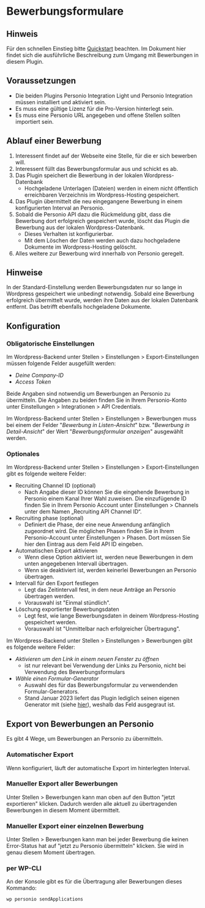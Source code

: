 # Bewerbungsformulare

## Hinweis

Für den schnellen Einstieg bitte [Quickstart](quickstart_de.md) beachten. Im Dokument hier findet sich die ausführliche Beschreibung zum Umgang mit Bewerbungen in diesem Plugin.

## Voraussetzungen

* Die beiden Plugins Personio Integration Light und Personio Integration müssen installiert und aktiviert sein.
* Es muss eine gültige Lizenz für die Pro-Version hinterlegt sein.
* Es muss eine Personio URL angegeben und offene Stellen sollten importiert sein.

## Ablauf einer Bewerbung

1. Interessent findet auf der Webseite eine Stelle, für die er sich bewerben will.
2. Interessent füllt das Bewerbungsformular aus und schickt es ab.
3. Das Plugin speichert die Bewerbung in der lokalen Wordpress-Datenbank
   * Hochgeladene Unterlagen (Dateien) werden in einem nicht öffentlich erreichbaren Verzeichnis im Wordpress-Hosting gespeichert.
4. Das Plugin übermittelt die neu eingegangene Bewerbung in einem konfigurierten Interval an Personio.
5. Sobald die Personio API dazu die Rückmeldung gibt, dass die Bewerbung dort erfolgreich gespeichert wurde, löscht das Plugin die Bewerbung aus der lokalen Wordpress-Datenbank.
   * Dieses Verhalten ist konfigurierbar.
   * Mit dem Löschen der Daten werden auch dazu hochgeladene Dokumente im Wordpress-Hosting gelöscht.
6. Alles weitere zur Bewerbung wird innerhalb von Personio geregelt.
    
## Hinweise

In der Standard-Einstellung werden Bewerbungsdaten nur so lange in Wordpress gespeichert wie unbedingt notwendig. Sobald eine Bewerbung erfolgreich übermittelt wurde, werden ihre Daten aus der lokalen Datenbank entfernt. Das betrifft ebenfalls hochgeladene Dokumente.

## Konfiguration

### Obligatorische Einstellungen

Im Wordpress-Backend unter Stellen > Einstellungen > Export-Einstellungen müssen folgende Felder ausgefüllt werden:

* _Deine Company-ID_
* _Access Token_

Beide Angaben sind notwendig um Bewerbungen an Personio zu übermitteln. Die Angaben zu beiden finden Sie in Ihrem Personio-Konto unter Einstellungen > Integrationen > API Credentials.

Im Wordpress-Backend unter Stellen > Einstellungen > Bewerbungen muss bei einem der Felder "_Bewerbung in Listen-Ansicht_" bzw. "_Bewerbung in Detail-Ansicht_" der Wert "_Bewerbungsformular anzeigen_" ausgewählt werden.

### Optionales

Im Wordpress-Backend unter Stellen > Einstellungen > Export-Einstellungen gibt es folgende weitere Felder:

* Recruiting Channel ID (optional)
  * Nach Angabe dieser ID können Sie die eingehende Bewerbung in Personio einem Kanal Ihrer Wahl zuweisen. Die einzufügende ID finden Sie in Ihrem Personio Account unter Einstellungen > Channels unter dem Namen „Recruiting API Channel ID“.
* Recruiting phase (optional)
  * Definiert die Phase, der eine neue Anwendung anfänglich zugeordnet wird. Die möglichen Phasen finden Sie in Ihrem Personio-Account unter Einstellungen > Phasen. Dort müssen Sie hier den Eintrag aus dem Feld API ID eingeben.
* Automatischen Export aktivieren
  * Wenn diese Option aktiviert ist, werden neue Bewerbungen in dem unten angegebenen Intervall übertragen.
  * Wenn sie deaktiviert ist, werden keinerlei Bewerbungen an Personio übertragen.
* Intervall für den Export festlegen
  * Legt das Zeitintervall fest, in dem neue Anträge an Personio übertragen werden.
  * Vorauswahl ist "Einmal stündlich".
* Löschung exportierter Bewerbungsdaten
  * Legt fest, wie lange Bewerbungsdaten in deinem Wordpress-Hosting gespeichert werden.
  * Vorauswahl ist "Unmittelbar nach erfolgreicher Übertragung".

Im Wordpress-Backend unter Stellen > Einstellungen > Bewerbungen gibt es folgende weitere Felder:

* _Aktivieren um den Link in einem neuen Fenster zu öffnen_
  * ist nur relevant bei Verwendung der Links zu Personio, nicht bei Verwendung des Bewerbungsformulars
* _Wähle einen Formular-Generator_
  * Auswahl des für das Bewerbungsformular zu verwendenden Formular-Generators.
  * Stand Januar 2023 liefert das Plugin lediglich seinen eigenen Generator mit (siehe [hier](personioformulare_de.md)), weshalb das Feld ausgegraut ist.

## Export von Bewerbungen an Personio

Es gibt 4 Wege, um Bewerbungen an Personio zu übermitteln.

### Automatischer Export

Wenn konfiguriert, läuft der automatische Export im hinterlegten Interval.

### Manueller Export aller Bewerbungen

Unter Stellen > Bewerbungen kann man oben auf den Button "jetzt exportieren" klicken. Dadurch werden alle aktuell zu übertragenden Bewerbungen in diesem Moment übermittelt.

### Manueller Export einer einzelnen Bewerbung

Unter Stellen > Bewerbungen kann man bei jeder Bewerbung die keinen Error-Status hat auf "jetzt zu Personio übermitteln" klicken. Sie wird in genau diesem Moment übertragen.

### per WP-CLI

An der Konsole gibt es für die Übertragung aller Bewerbungen dieses Kommando:

`wp personio sendApplications`